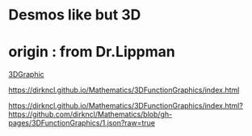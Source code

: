 # Desmos like but 3D
# origin : from Dr.Lippman
[3DGraphic](https://github/drlippman/)

https://dirkncl.github.io/Mathematics/3DFunctionGraphics/index.html

https://dirkncl.github.io/Mathematics/3DFunctionGraphics/index.html?https://github.com/dirkncl/Mathematics/blob/gh-pages/3DFunctionGraphics/1.json?raw=true
